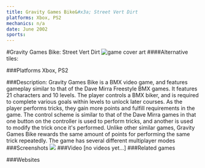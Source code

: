 ```yaml
---
title: Gravity Games Bike&#x3a; Street Vert Dirt
platforms: Xbox, PS2
mechanics: n/a
date: June 2002
sports: 
---
```

#Gravity Games Bike: Street Vert Dirt
![game cover art](//images.igdb.com/igdb/image/upload/t_cover_big/u0rvt27xrykgaejhsstr.jpg "Logo Title Text 1")
####Alternative tiles:

###Platforms
Xbox, PS2

###Description:
Gravity Games Bike is a BMX video game, and features gameplay similar to that of the Dave Mirra Freestyle BMX games. It features 21 characters and 10 levels. The player controls a BMX biker, and is required to complete various goals within levels to unlock later courses. As the player performs tricks, they gain more points and fulfill requirements in the game. The control scheme is similar to that of the Dave Mirra games in that one button on the controller is used to perform tricks, and another is used to modify the trick once it's performed. Unlike other similar games, Gravity Games Bike rewards the same amount of points for performing the same trick repeatedly. The game has several different multiplayer modes
###Screenshots
<a target="_blank" href="//images.igdb.com/igdb/image/upload/t_cover_big/oiolijv2cnjhs7au8pcz.jpg"><img src="//images.igdb.com/igdb/image/upload/t_thumb/oiolijv2cnjhs7au8pcz.jpg"/></a>
###Video
[no videos yet...]
###Related games

###Websites

